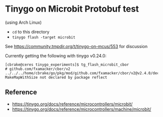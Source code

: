 # Tinygo on Microbit Protobuf test

(using Arch Linux)

- `cd` to this directory
- `tinygo flash -target microbit`

See https://community.tmpdir.org/t/tinygo-on-mcus/553 for discussion

Currently getting the following with tinygo v0.24.0:

```
[cbrake@ceres tinygo_experiments]$ tg_flash_microbit_cbor
# github.com/fxamacker/cbor/v2
../../../home/cbrake/go/pkg/mod/github.com/fxamacker/cbor/v2@v2.4.0/decode.go:1231:17: MakeMapWithSize not declared by package reflect
```

## Reference

- https://tinygo.org/docs/reference/microcontrollers/microbit/
- https://tinygo.org/docs/reference/microcontrollers/machine/microbit/
